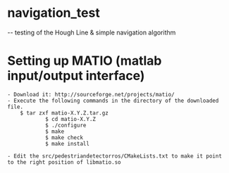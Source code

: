 # navigation_test
-- testing of the Hough Line &amp; simple navigation algorithm

# Setting up MATIO (matlab input/output interface)
	- Download it: http://sourceforge.net/projects/matio/
	- Execute the following commands in the directory of the downloaded file.
		$ tar zxf matio-X.Y.Z.tar.gz
                $ cd matio-X.Y.Z
                $ ./configure
                $ make
                $ make check
                $ make install

	- Edit the src/pedestriandetectorros/CMakeLists.txt to make it point to the right position of libmatio.so
